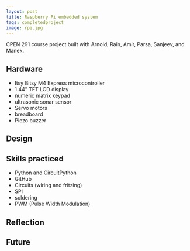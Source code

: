 ```yaml
---
layout: post
title: Raspberry Pi embedded system
tags: completedproject
image: rpi.jpg
---
```


CPEN 291 course project built with Arnold, Rain, Amir, Parsa, Sanjeev, and Manek. 

## Hardware
- Itsy Bitsy M4 Express microcontroller
- 1.44" TFT LCD display
- numeric matrix keypad
- ultrasonic sonar sensor
- Servo motors
- breadboard
- Piezo buzzer

## Design 


## Skills practiced
- Python and CircuitPython
- GitHub
- Circuits (wiring and fritzing)
- SPI 
- soldering
- PWM (Pulse Width Modulation)

## Reflection

## Future 
